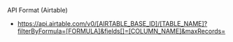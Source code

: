 API Format (Airtable)
  - https://api.airtable.com/v0/[AIRTABLE_BASE_ID]/[TABLE_NAME]?filterByFormula=[FORMULA]&fields[]=[COLUMN_NAME]&maxRecords=
